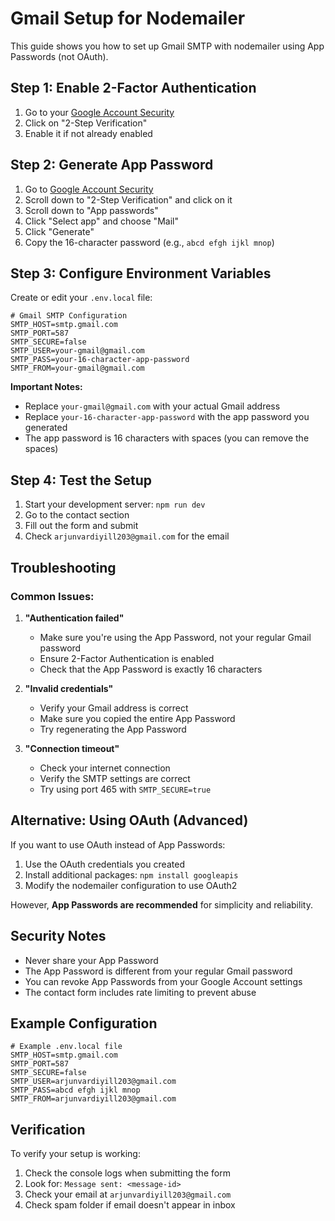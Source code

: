 # Gmail Setup for Nodemailer

This guide shows you how to set up Gmail SMTP with nodemailer using App Passwords (not OAuth).

## Step 1: Enable 2-Factor Authentication

1. Go to your [Google Account Security](https://myaccount.google.com/security)
2. Click on "2-Step Verification"
3. Enable it if not already enabled

## Step 2: Generate App Password

1. Go to [Google Account Security](https://myaccount.google.com/security)
2. Scroll down to "2-Step Verification" and click on it
3. Scroll down to "App passwords"
4. Click "Select app" and choose "Mail"
5. Click "Generate"
6. Copy the 16-character password (e.g., `abcd efgh ijkl mnop`)

## Step 3: Configure Environment Variables

Create or edit your `.env.local` file:

```env
# Gmail SMTP Configuration
SMTP_HOST=smtp.gmail.com
SMTP_PORT=587
SMTP_SECURE=false
SMTP_USER=your-gmail@gmail.com
SMTP_PASS=your-16-character-app-password
SMTP_FROM=your-gmail@gmail.com
```

**Important Notes:**
- Replace `your-gmail@gmail.com` with your actual Gmail address
- Replace `your-16-character-app-password` with the app password you generated
- The app password is 16 characters with spaces (you can remove the spaces)

## Step 4: Test the Setup

1. Start your development server: `npm run dev`
2. Go to the contact section
3. Fill out the form and submit
4. Check `arjunvardiyill203@gmail.com` for the email

## Troubleshooting

### Common Issues:

1. **"Authentication failed"**
   - Make sure you're using the App Password, not your regular Gmail password
   - Ensure 2-Factor Authentication is enabled
   - Check that the App Password is exactly 16 characters

2. **"Invalid credentials"**
   - Verify your Gmail address is correct
   - Make sure you copied the entire App Password
   - Try regenerating the App Password

3. **"Connection timeout"**
   - Check your internet connection
   - Verify the SMTP settings are correct
   - Try using port 465 with `SMTP_SECURE=true`

## Alternative: Using OAuth (Advanced)

If you want to use OAuth instead of App Passwords:

1. Use the OAuth credentials you created
2. Install additional packages: `npm install googleapis`
3. Modify the nodemailer configuration to use OAuth2

However, **App Passwords are recommended** for simplicity and reliability.

## Security Notes

- Never share your App Password
- The App Password is different from your regular Gmail password
- You can revoke App Passwords from your Google Account settings
- The contact form includes rate limiting to prevent abuse

## Example Configuration

```env
# Example .env.local file
SMTP_HOST=smtp.gmail.com
SMTP_PORT=587
SMTP_SECURE=false
SMTP_USER=arjunvardiyill203@gmail.com
SMTP_PASS=abcd efgh ijkl mnop
SMTP_FROM=arjunvardiyill203@gmail.com
```

## Verification

To verify your setup is working:

1. Check the console logs when submitting the form
2. Look for: `Message sent: <message-id>`
3. Check your email at `arjunvardiyill203@gmail.com`
4. Check spam folder if email doesn't appear in inbox 